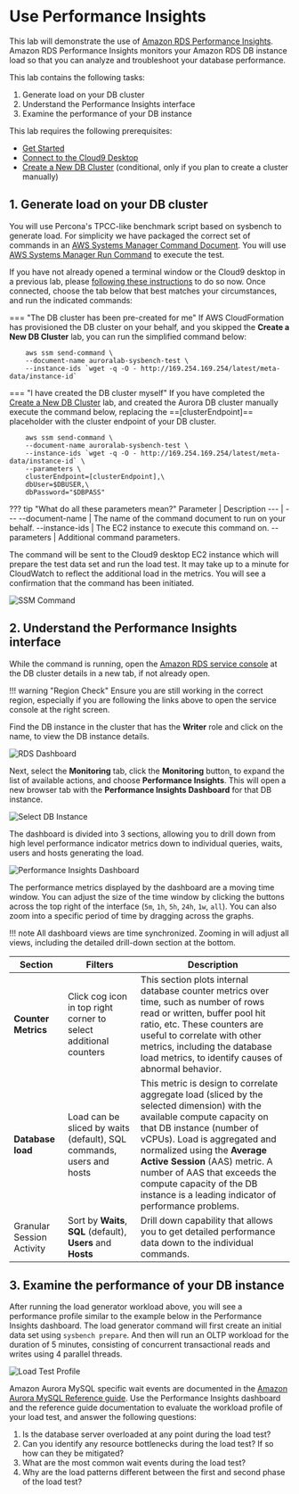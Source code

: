 # Use Performance Insights

This lab will demonstrate the use of <a href="https://docs.aws.amazon.com/AmazonRDS/latest/UserGuide/USER_PerfInsights.html" target="_blank">Amazon RDS Performance Insights</a>. Amazon RDS Performance Insights monitors your Amazon RDS DB instance load so that you can analyze and troubleshoot your database performance.

This lab contains the following tasks:

1. Generate load on your DB cluster
2. Understand the Performance Insights interface
3. Examine the performance of your DB instance

This lab requires the following prerequisites:

* [Get Started](/prereqs/environment/)
* [Connect to the Cloud9 Desktop](/prereqs/connect/)
* [Create a New DB Cluster](/provisioned/create/) (conditional, only if you plan to create a cluster manually)


## 1. Generate load on your DB cluster

You will use Percona's TPCC-like benchmark script based on sysbench to generate load. For simplicity we have packaged the correct set of commands in an <a href="https://docs.aws.amazon.com/systems-manager/latest/userguide/sysman-ssm-docs.html" target="_blank">AWS Systems Manager Command Document</a>. You will use <a href="https://docs.aws.amazon.com/systems-manager/latest/userguide/execute-remote-commands.html" target="_blank">AWS Systems Manager Run Command</a> to execute the test.

If you have not already opened a terminal window or the Cloud9 desktop in a previous lab, please [following these instructions](/prereqs/connect/) to do so now. Once connected, choose the tab below that best matches your circumstances, and run the indicated commands:

=== "The DB cluster has been pre-created for me"
    If AWS CloudFormation has provisioned the DB cluster on your behalf, and you skipped the **Create a New DB Cluster** lab, you can run the simplified command below:

        aws ssm send-command \
        --document-name auroralab-sysbench-test \
        --instance-ids `wget -q -O - http://169.254.169.254/latest/meta-data/instance-id`


=== "I have created the DB cluster myself"
    If you have completed the [Create a New DB Cluster](/provisioned/create/) lab, and created the Aurora DB cluster manually execute the command below, replacing the ==[clusterEndpoint]== placeholder with the cluster endpoint of your DB cluster.

        aws ssm send-command \
        --document-name auroralab-sysbench-test \
        --instance-ids `wget -q -O - http://169.254.169.254/latest/meta-data/instance-id` \
        --parameters \
        clusterEndpoint=[clusterEndpoint],\
        dbUser=$DBUSER,\
        dbPassword="$DBPASS"

??? tip "What do all these parameters mean?"
    Parameter | Description
    --- | ---
    --document-name | The name of the command document to run on your behalf.
    --instance-ids | The EC2 instance to execute this command on.
    --parameters | Additional command parameters.

The command will be sent to the Cloud9 desktop EC2 instance which will prepare the test data set and run the load test. It may take up to a minute for CloudWatch to reflect the additional load in the metrics. You will see a confirmation that the command has been initiated.

<span class="image">![SSM Command](ssm-command-sysbench.png?raw=true)</span>

## 2. Understand the Performance Insights interface

While the command is running, open the <a href="https://console.aws.amazon.com/rds/home#database:id=auroralab-mysql-cluster;is-cluster=true;tab=monitoring" target="_blank">Amazon RDS service console</a> at the DB cluster details in a new tab, if not already open.

!!! warning "Region Check"
    Ensure you are still working in the correct region, especially if you are following the links above to open the service console at the right screen.

Find the DB instance in the cluster that has the **Writer** role and click on the name, to view the DB instance details. 

<span class="image">![RDS Dashboard](rds-find-writer.png?raw=true)</span>

Next, select the **Monitoring** tab, click the **Monitoring** button, to expand the list of available actions, and choose **Performance Insights**. This will open a new browser tab with the **Performance Insights Dashboard** for that DB instance.

<span class="image">![Select DB Instance](rds-select-monitoring.png?raw=true)</span>

The dashboard is divided into 3 sections, allowing you to drill down from high level performance indicator metrics down to individual queries, waits, users and hosts generating the load.

<span class="image">![Performance Insights Dashboard](rds-pi-dashboard.png?raw=true)</span>

The performance metrics displayed by the dashboard are a moving time window. You can adjust the size of the time window by clicking the buttons across the top right of the interface (`5m`, `1h`, `5h`, `24h`, `1w`, `all`). You can also zoom into a specific period of time by dragging across the graphs.

!!! note
    All dashboard views are time synchronized. Zooming in will adjust all views, including the detailed drill-down section at the bottom.

Section | Filters | Description
--- | --- | ---
**Counter Metrics** | Click cog icon in top right corner to select additional counters | This section plots internal database counter metrics over time, such as number of rows read or written, buffer pool hit ratio, etc. These counters are useful to correlate with other metrics, including the database load metrics, to identify causes of abnormal behavior.
**Database load** | Load can be sliced by waits (default), SQL commands, users and hosts | This metric is design to correlate aggregate load (sliced by the selected dimension) with the available compute capacity on that DB instance (number of vCPUs). Load is aggregated and normalized using the **Average Active Session** (AAS) metric. A number of AAS that exceeds the compute capacity of the DB instance is a leading indicator of performance problems.
Granular Session Activity | Sort by **Waits**, **SQL** (default), **Users** and **Hosts** | Drill down capability that allows you to get detailed performance data down to the individual commands.


## 3. Examine the performance of your DB instance

After running the load generator workload above, you will see a performance profile similar to the example below in the Performance Insights dashboard. The load generator command will first create an initial data set using `sysbench prepare`. And then will run an OLTP workload for the duration of 5 minutes, consisting of concurrent transactional reads and writes using 4 parallel threads.

<span class="image">![Load Test Profile](rds-pi-loadprofile.png?raw=true)</span>

Amazon Aurora MySQL specific wait events are documented in the <a href="https://docs.aws.amazon.com/AmazonRDS/latest/AuroraUserGuide/AuroraMySQL.Reference.html#AuroraMySQL.Reference.Waitevents" target="_blank">Amazon Aurora MySQL Reference guide</a>. Use the Performance Insights dashboard and the reference guide documentation to evaluate the workload profile of your load test, and answer the following questions:

1. Is the database server overloaded at any point during the load test?
2. Can you identify any resource bottlenecks during the load test? If so how can they be mitigated?
3. What are the most common wait events during the load test?
4. Why are the load patterns different between the first and second phase of the load test?

